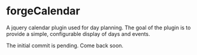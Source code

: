 forgeCalendar
=============

A jquery calendar plugin used for day planning. The goal of the plugin is to provide a simple, configurable display of days and events.

The initial commit is pending. Come back soon.
